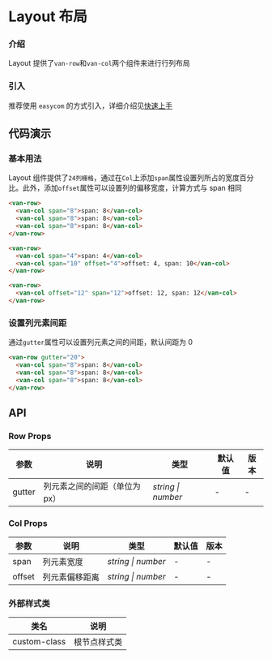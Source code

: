 # Layout 布局

### 介绍

Layout 提供了`van-row`和`van-col`两个组件来进行行列布局

### 引入

推荐使用 `easycom` 的方式引入，详细介绍见[快速上手](#/quickstart#easycom-mo-shi-tui-jian)

## 代码演示

### 基本用法

Layout 组件提供了`24列栅格`，通过在`Col`上添加`span`属性设置列所占的宽度百分比。此外，添加`offset`属性可以设置列的偏移宽度，计算方式与 span 相同

```html
<van-row>
  <van-col span="8">span: 8</van-col>
  <van-col span="8">span: 8</van-col>
  <van-col span="8">span: 8</van-col>
</van-row>

<van-row>
  <van-col span="4">span: 4</van-col>
  <van-col span="10" offset="4">offset: 4, span: 10</van-col>
</van-row>

<van-row>
  <van-col offset="12" span="12">offset: 12, span: 12</van-col>
</van-row>
```

### 设置列元素间距

通过`gutter`属性可以设置列元素之间的间距，默认间距为 0

```html
<van-row gutter="20">
  <van-col span="8">span: 8</van-col>
  <van-col span="8">span: 8</van-col>
  <van-col span="8">span: 8</van-col>
</van-row>
```

## API

### Row Props

| 参数   | 说明                          | 类型               | 默认值 | 版本 |
| ------ | ----------------------------- | ------------------ | ------ | ---- |
| gutter | 列元素之间的间距（单位为 px） | _string \| number_ | -      | -    |

### Col Props

| 参数   | 说明           | 类型               | 默认值 | 版本 |
| ------ | -------------- | ------------------ | ------ | ---- |
| span   | 列元素宽度     | _string \| number_ | -      | -    |
| offset | 列元素偏移距离 | _string \| number_ | -      | -    |

### 外部样式类

| 类名         | 说明         |
| ------------ | ------------ |
| custom-class | 根节点样式类 |
